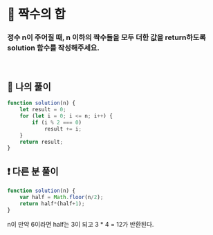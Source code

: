 # 🎲 짝수의 합

### 정수 n이 주어질 때, n 이하의 짝수들을 모두 더한 값을 return하도록 solution 함수를 작성해주세요.

<br>

## 📌 나의 풀이

```JavaScript
function solution(n) {
    let result = 0;
    for (let i = 0; i <= n; i++) {
        if (i % 2 === 0)
            result += i;
    }
    return result;
}
```

## ❗ 다른 분 풀이

```JavaScript
function solution(n) {
    var half = Math.floor(n/2);
    return half*(half+1);
}
```

n이 만약 6이라면 half는 3이 되고 3 \* 4 = 12가 반환된다.
